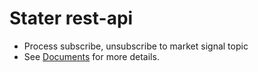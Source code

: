 # Stater rest-api

* Process subscribe, unsubscribe to market signal topic
* See [Documents](./doc/readme.md) for more details.
